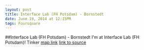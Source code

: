 ```yaml
---
layout: post
title: Interface Lab (FH Potsdam) - Bornstedt
date: June 19, 2014 at 12:15PM
tags: Foursquare
---
```

##Interface Lab (FH Potsdam) - Bornstedt
I'm at Interface Lab (FH Potsdam)! Tinker [map link](http://ift.tt/1pxdxuF)
[link to source](http://ift.tt/1lIbXkX) 
